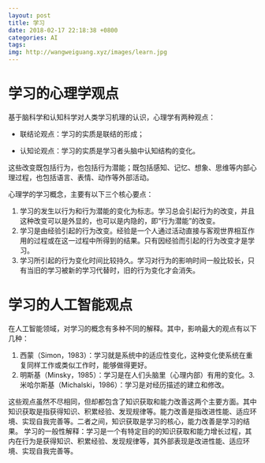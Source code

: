 ```yaml
---
layout: post
title: 学习
date: 2018-02-17 22:18:38 +0800
categories: AI
tags: 
img: http://wangweiguang.xyz/images/learn.jpg
---
```




# 学习的心理学观点

基于脑科学和认知科学对人类学习机理的认识，心理学有两种观点：

* 联结论观点：学习的实质是联结的形成；

* 认知论观点：学习的实质是学习者头脑中认知结构的变化。

这些改变既包括行为，也包括行为潜能；既包括感知、记忆、想象、思维等内部心理过程，也包括语言、表情、动作等外部活动。

心理学的学习概念，主要有以下三个核心要点：

1. 学习的发生以行为和行为潜能的变化为标志。学习总会引起行为的改变，并且这种改变可以是外显的，也可以是内隐的，即“行为潜能”的改变。
2. 学习是由经验引起的行为改变。经验是一个人通过活动直接与客观世界相互作用的过程或在这一过程中所得到的结果。只有因经验而引起的行为改变才是学习。
3. 学习所引起的行为变化时间比较持久。学习对行为的影响时间一般比较长，只有当旧的学习被新的学习代替时，旧的行为变化才会消失。

# 学习的人工智能观点
在人工智能领域，对学习的概念有多种不同的解释。其中，影响最大的观点有以下几种：
1. 西蒙（Simon，1983）：学习就是系统中的适应性变化，这种变化使系统在重复同样工作或类似工作时，能够做得更好。
2. 明斯基（Minsky，1985）：学习是在人们头脑里（心理内部）有用的变化。3. 米哈尔斯基（Michalski，1986）：学习是对经历描述的建立和修改。

这些观点虽然不尽相同，但却都包含了知识获取和能力改善这两个主要方面。其中知识获取是指获得知识、积累经验、发现规律等。能力改善是指改进性能、适应环境、实现自我完善等。二者之间，知识获取是学习的核心，能力改善是学习的结果。    学习的一般性解释：学习是一个有特定目的的知识获取和能力增长过程，其内在行为是获得知识、积累经验、发现规律等，其外部表现是改进性能、适应环境、实现自我完善等。
